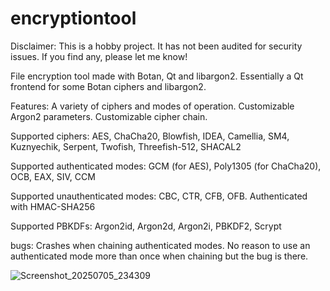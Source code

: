 # encryptiontool

Disclaimer: This is a hobby project. It has not been audited for security issues. If you find any, please let me know!

File encryption tool made with Botan, Qt and libargon2. Essentially a Qt frontend for some Botan ciphers and libargon2. 

Features: A variety of ciphers and modes of operation. Customizable Argon2 parameters. Customizable cipher chain. 

Supported ciphers: AES, ChaCha20, Blowfish, IDEA, Camellia, SM4, Kuznyechik, Serpent, Twofish, Threefish-512, SHACAL2

Supported authenticated modes: GCM (for AES), Poly1305 (for ChaCha20), OCB, EAX, SIV, CCM

Supported unauthenticated modes: CBC, CTR, CFB, OFB. Authenticated with HMAC-SHA256

Supported PBKDFs: Argon2id, Argon2d, Argon2i, PBKDF2, Scrypt

bugs: Crashes when chaining authenticated modes. No reason to use an authenticated mode more than once when chaining but the bug is there. 

![Screenshot_20250705_234309](https://github.com/user-attachments/assets/ab9e5620-7c0e-4655-af27-e67c362f2ade)
